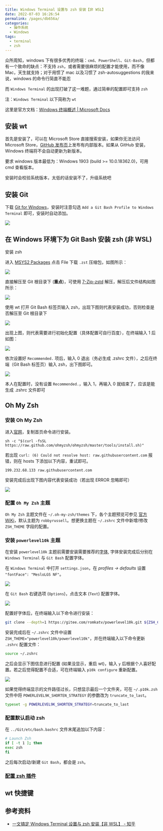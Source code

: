 ```yaml
---
title: Windows Terminal 设置与 zsh 安装【非 WSL】
date: 2022-07-03 16:26:54
permalink: /pages/db656a/
categories:
  - 操作系统
  - Windows
tags:
  - terminal
  - zsh
---
```


众所周知，windows 下有很多优秀的终端：`cmd`、`PowerShell`、`Git-Bash`，但都有一个致命的缺点：不支持 `zsh`，或者需要很麻烦的配置才能使用，而不像 Mac，天生就支持；对于用惯了 mac 以及习惯了 zsh-autosuggestions 的我来说，windows 的命令行简直不能忍

而 `Windows Terminal` 的出现打破了这一难题，通过简单的配置即可支持 `zsh`

注：`Windows Terminal` 以下简称为 `wt`

这里是官方文档：[Windows 终端概述 | Microsoft Docs](https://docs.microsoft.com/zh-cn/windows/terminal/)

## 安装 wt

首先是安装了，可以在 Microsoft Store 直接搜索安装，如果你无法访问 Microsoft Store，[GitHub 发布页](https://github.com/microsoft/terminal/releases)上发布有内部版本。如果从 GitHub 安装，Windows 终端将不会自动更新为新版本。

要求 windows 版本最低为：Windows 1903 (build >= 10.0.18362.0)，可用 cmd 查看版本。

安装时会校验系统版本，太低的话安装不了，升级系统吧

## 安装 Git

下载 [Git for Windows](https://gitforwindows.org/)，安装时注意勾选 `Add a Git Bash Profile to Windows Terminal` 即可，安装时自动添加。

![](../../.vuepress/public/img/windows/001.jpg)

## 在 Windows 环境下为 Git Bash 安装 zsh (非 WSL)

安装 zsh

进入 [MSYS2 Packages](https://packages.msys2.org/package/zsh?repo=msys&variant=x86_64) 点击 File 下载 `.zst` 压缩包，如图所示：

![](../../.vuepress/public/img/windows/002.jpg)

直接解压至 Git 根目录下 (**重点**)，可使用 [7-Zip-zstd](https://github.com/mcmilk/7-Zip-zstd/releases) 解压，解压后文件结构如图所示：

![](../../.vuepress/public/img/windows/003.jpg)

使用 wt 打开 Git Bash 标签页输入 zsh，出现下图则代表安装成功，否则检查是否解压至 Git 根目录下

![](../../.vuepress/public/img/windows/004.jpg)

出现上图，则代表需要进行初始化配置（具体配置可自行百度），在终端输入 1 后如图：

![](../../.vuepress/public/img/windows/005.jpg)

依次设置好 `Recommended.` 项后，输入 0 退出（务必生成 .zshrc 文件），之后在终端（Git Bash 标签页）输入 zsh，出下图即可。

![](../../.vuepress/public/img/windows/006.jpg)

本人在配置时，没有设置 `Recommended.`，输入 1，再输入 0 就结束了，应该是能生成 .zshrc 文件即可

## Oh My Zsh

### 安装 Oh My Zsh

进入[官网](https://ohmyz.sh/#install)，复制首页命令进行安装。

`sh -c "$(curl -fsSL https://raw.github.com/ohmyzsh/ohmyzsh/master/tools/install.sh)"`

若出现 `curl: (6) Could not resolve host: raw.githubusercontent.com` 报错，则在 hosts 下添加以下内容，重试即可。

`199.232.68.133 raw.githubusercontent.com`

安装完成后出现下图内容代表安装成功（若出现 ERROR 忽略即可）

![](../../.vuepress/public/img/windows/007.jpg)

### 配置 `Oh My Zsh` 主题

`Oh My Zsh` 主题文件在 `~/.oh-my-zsh/themes` 下，各个主题预览可参见 [官方 WiKi](https://github.com/ohmyzsh/ohmyzsh/wiki/Themes)，默认主题为 `robbyrussell`。想更换主题在 `~/.zshrc` 文件中新增/修改 `ZSH_THEME` 字段的配置。

### 安装 `powerlevel10k` 主题

在安装 `powerlevel10k` 主题前需要安装需要推荐的[字体](https://github.com/romkatv/powerlevel10k#meslo-nerd-font-patched-for-powerlevel10k), 字体安装完成后分别在 `Windows Terminal` 与 `Git Bash` 配置字体。

在 `Windows Terminal` 中打开 `settings.json`，在 *profiles → defaults* 设置 `"fontFace": "MesloLGS NF"`。

![](../../.vuepress/public/img/windows/008.jpg)

在 `Git Bash` 右键选项 (`Options`)，点击文本 (`Text`) 配置字体。

![](../../.vuepress/public/img/windows/009.jpg)

配置好字体后，在终端输入以下命令进行安装：

```zsh
git clone --depth=1 https://gitee.com/romkatv/powerlevel10k.git ${ZSH_CUSTOM:-$HOME/.oh-my-zsh/custom}/themes/powerlevel10k
```

安装完成后在 `~/.zshrc` 文件中设置 `ZSH_THEME="powerlevel10k/powerlevel10k"`，并在终端输入以下命令更新 `.zshrc` 配置文件：

```zsh
source ~/.zshrc
```

之后会显示下图信息进行配置 (如果没显示，重启 wt)，输入 `y` 后根据个人喜好配置。若之后觉得配置不合适，可在终端输入 `p10k configure` 重新配置。

![](../../.vuepress/public/img/windows/010.jpg)

如果觉得终端显示的文件路径过长，只想显示最后一个文件夹，可在 `~/.p10k.zsh` 文件中将 `POWERLEVEL9K_SHORTEN_STRATEGY` 的参数改为 `truncate_to_last`。

```zsh
typeset -g POWERLEVEL9K_SHORTEN_STRATEGY=truncate_to_last
```

### 配置默认启动 zsh

在 `../Git/etc/bash.bashrc` 文件末尾追加以下内容：

```zsh
# Launch Zsh
if [ -t 1 ]; then
exec zsh
fi
```

之后每次启动/新建 `Git Bash`，都会是 `zsh`。

### [配置 zsh 插件](/pages/5ea06c/#%E6%8C%87%E4%BB%A4%E9%AB%98%E4%BA%AE)

## wt 快捷键

## 参考资料

- [一文搞定 Windows Terminal 设置与 zsh 安装【非 WSL】 - 知乎](https://zhuanlan.zhihu.com/p/455925403)
